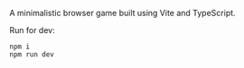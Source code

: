 A minimalistic browser game built using Vite and TypeScript.

Run for dev:

```
npm i
npm run dev
```
